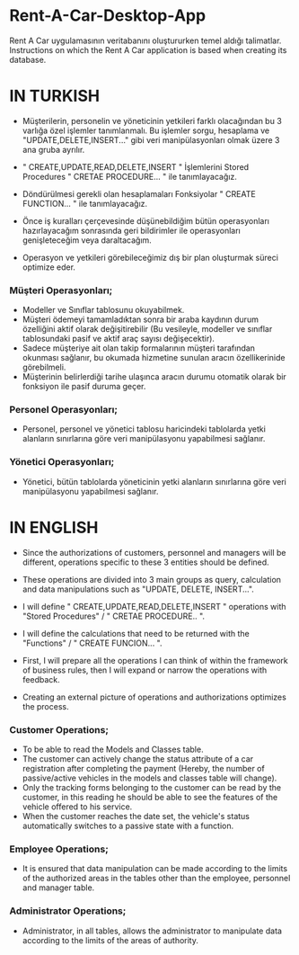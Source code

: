 # Rent-A-Car-Desktop-App
Rent A Car uygulamasının veritabanını oluştururken temel aldığı talimatlar.
Instructions on which the Rent A Car application is based when creating its database.

# IN TURKISH
- Müşterilerin, personelin ve yöneticinin yetkileri farklı olacağından bu 3 varlığa  özel işlemler tanımlanmalı.
 Bu işlemler sorgu, hesaplama ve "UPDATE,DELETE,INSERT..." gibi veri manipülasyonları olmak üzere 3 ana gruba ayrılır.

- " CREATE,UPDATE,READ,DELETE,INSERT " İşlemlerini Stored Procedures " CRETAE PROCEDURE... " ile tanımlayacağız.
-   Döndürülmesi gerekli olan hesaplamaları Fonksiyolar " CREATE FUNCTION... " ile tanımlayacağız.

- Önce iş kuralları çerçevesinde düşünebildiğim bütün operasyonları hazırlayacağım sonrasında geri bildirimler ile operasyonları genişleteceğim veya daraltacağım.
-  Operasyon ve yetkileri görebileceğimiz dış bir plan oluşturmak süreci optimize eder.

### Müşteri Operasyonları;
- Modeller ve Sınıflar tablosunu okuyabilmek.
- Müşteri ödemeyi tamamladıktan sonra bir araba kaydının durum özelliğini aktif olarak değişitirebilir (Bu vesileyle, modeller ve sınıflar tablosundaki pasif ve aktif araç sayısı değişecektir).
- Sadece müşteriye ait olan takip formalarının müşteri tarafından okunması sağlanır, bu okumada hizmetine sunulan aracın özellikerinide görebilmeli.
- Müşterinin belirlerdiği tarihe ulaşınca aracın durumu otomatik olarak bir fonksiyon ile pasif duruma geçer.

### Personel Operasyonları;
- Personel, personel ve yönetici tablosu haricindeki tablolarda yetki alanların sınırlarına göre veri manipülasyonu yapabilmesi sağlanır.

### Yönetici Operasyonları;
- Yönetici, bütün tablolarda yöneticinin yetki alanların sınırlarına göre veri manipülasyonu yapabilmesi sağlanır.
  

# IN ENGLISH
- Since the authorizations of customers, personnel and managers will be different, operations specific to these 3 entities should be defined.
- These operations are divided into 3 main groups as query, calculation and data manipulations such as "UPDATE, DELETE, INSERT...".

- I will define  " CREATE,UPDATE,READ,DELETE,INSERT " operations with "Stored Procedures" / " CRETAE PROCEDURE.. ".
- I will define the calculations that need to be returned with the "Functions" / " CREATE FUNCION... ".

- First, I will prepare all the operations I can think of within the framework of business rules, then I will expand or narrow the operations with feedback.
- Creating an external picture of operations and authorizations optimizes the process.

### Customer Operations;
- To be able to read the Models and Classes table.
- The customer can actively change the status attribute of a car registration after completing the payment (Hereby, the number of passive/active vehicles in the models and classes table will change).
- Only the tracking forms belonging to the customer can be read by the customer, in this reading he should be able to see the features of the vehicle offered to his service.
- When the customer reaches the date set, the vehicle's status automatically switches to a passive state with a function.

### Employee Operations;
- It is ensured that data manipulation can be made according to the limits of the authorized areas in the tables other than the employee, personnel and manager table.

### Administrator Operations;
- Administrator, in all tables, allows the administrator to manipulate data according to the limits of the areas of authority.
